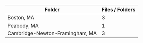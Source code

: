 | Folder                          |   Files / Folders |
|---------------------------------|-------------------|
| Boston, MA                      |                 3 |
| Peabody, MA                     |                 1 |
| Cambridge-Newton-Framingham, MA |                 3 |